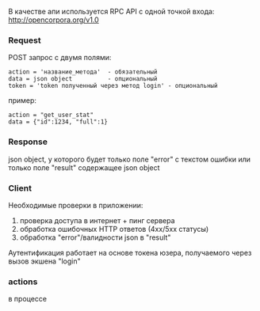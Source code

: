 В качестве апи используется RPC API с одной точкой входа:
http://opencorpora.org/v1.0

### Request
POST запрос с двумя полями:

    action = 'название_метода'  - обязательный
    data = json object          - опциональный
    token = 'token полученный через метод login' - опциональный

пример:

    action = "get_user_stat"
    data = {"id":1234, "full":1}

### Response
json object, у которого будет только поле "error" с текстом ошибки
или только поле "result" содержащее json object

### Client
Необходимые проверки в приложении:

1. проверка доступа в интернет + пинг сервера
2. обработка ошибочных HTTP ответов (4хх/5хх статусы)
3. обработка "error"/валидности json в "result"

Аутентификация работает на основе токена юзера, получаемого через
вызов экшена "login"

### actions

в процессе
